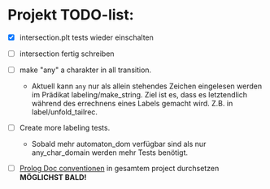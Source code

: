 # Projekt TODO-list:

- [x] intersection.plt tests wieder einschalten
- [ ] intersection fertig schreiben
- [ ] make "any" a charakter in all transition.
    - Aktuell kann `any` nur als allein stehendes Zeichen eingelesen werden im
    Prädikat labeling/make_string. Ziel ist es, dass es letztendlich während
    des errechnens eines Labels gemacht wird. Z.B. in label/unfold_tailrec.

- [ ] Create more labeling tests.
    - Sobald mehr automaton_dom verfügbar sind als nur any_char_domain werden
    mehr Tests benötigt.

- [ ] [Prolog Doc conventionen][1] in gesamtem project durchsetzen
**MÖGLICHST BALD!**

[1]: http://www.swi-prolog.org/pldoc/doc_for?object=section('packages/pldoc.html') "pldoc"
